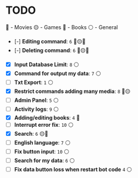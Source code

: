 # TODO

🔵 - Movies
🟡 - Games
🔴 - Books
⚪ - General

- [-] **Editing command**: `6` 🔵🟡🔴
- [-] **Deleting command**: `6` 🔵🟡🔴
- [x] **Input Database Limit**: `8` ⚪
- [x] **Command for output my data**: `7` ⚪
- [ ] **Txt Export**: `1` ⚪
- [x] **Restrict commands adding many media**: `8` 🔵🟡
- [ ] **Admin Panel**: `5` ⚪
- [ ] **Activity logs**: `9` ⚪
- [x] **Adding/editing books**: `4` 🔴
- [ ] **Interrupt error fix**: `10` ⚪
- [x] **Search**: `6` 🟡🔴
- [ ] **English language**: `7` ⚪
- [ ] **Fix button input**: `10` ⚪
- [ ] **Search for my data**: `6` ⚪
- [ ] **Fix data button loss when restart bot code** `4` ⚪
